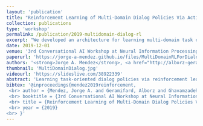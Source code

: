 ```yaml
---
layout: 'publication'
title: "Reinforcement Learning of Multi-Domain Dialog Policies Via Action Embeddings"
collection: publications
type: 'workshop'
permalink: /publication/2019-multidomain-dialog-rl
excerpt: "We developed an architecture for learning multi-domain task oriented dialog policies, based on the notion of action embeddings, which capture domain agnostic representations of how to respond to user's queries."
date: 2019-12-01
venue: '3rd Conversational AI Workshop at Neural Information Processing Systems (ConvAI-NeurIPS)'
paperurl: 'https://jorge-a-mendez.github.io/files/MultiDomainRLForDialogPolicies.pdf'
authors: '<strong>Jorge A. Mendez</strong>, <a href="http://alborz-geramifard.com/Homepage/Welcome.html">Alborz Geramifard</a>, <a href="https://mohammadghavamzadeh.github.io/">Mohammad Ghavamzadeh</a>, <a href="http://bingliu.me/">Bing Liu</a>'
thumbnail: 'MultiDomainDialog.jpg'
videourl: 'https://slideslive.com/38922339'
abstract: 'Learning task-oriented dialog policies via reinforcement learning typically requires large amounts of interaction with users, which in practice renders such methods unusable for real-world applications. In order to reduce the data requirements, we propose to leverage data from across different dialog domains, thereby reducing the amount of data required from each given domain. In particular, we propose to learn domain-agnostic action embeddings, which capture general-purpose structure that informs the system how to act given the current dialog context, and are then specialized to a specific domain. We show how this approach is capable of learning with significantly less interaction with users, with a reduction of 35% in the number of dialogs required to learn, and to a higher level of proficiency than training separate policies for each domain on a set of simulated domains.'
bibtex: '@inproceedings{mendez2019reinforcement,
 <br> author = {Mendez, Jorge A. and Geramifard, Alborz and Ghavamzadeh, Mohammad and Liu, Bing},
 <br> booktitle = {3rd Conversational AI Workshop at Neural Information Processing Systems (ConvAI-NeurIPS)},
 <br> title = {Reinforcement Learning of Multi-Domain Dialog Policies Via Action Embeddings},
 <br> year = {2019}
<br> }'
---
```

